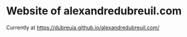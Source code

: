 # Website of alexandredubreuil.com

Currently at https://dubreuia.github.io/alexandredubreuil.com/

